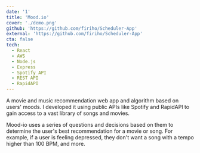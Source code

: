 ```yaml
---
date: '1'
title: 'Mood.io'
cover: './demo.png'
github: 'https://github.com/firiho/Scheduler-App'
external: 'https://github.com/firiho/Scheduler-App'
cta: false
tech:
  - React
  - AWS
  - Node.js
  - Express
  - Spotify API
  - REST API
  - RapidAPI
---
```


A movie and music recommendation web app and algorithm based on users' moods. I developed it using public APIs like Spotify and RapidAPI to gain access to a vast library of songs and movies.

Mood-io uses a series of questions and decisions based on them to determine the user's best recommendation for a movie or song. For example, if a user is feeling depressed, they don't want a song with a tempo higher than 100 BPM, and more.